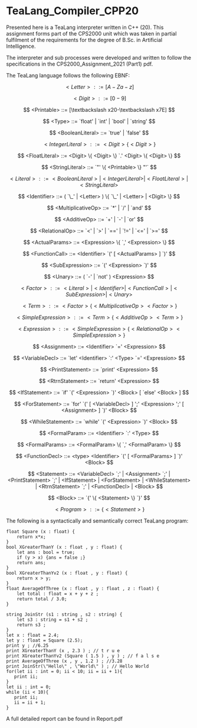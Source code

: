 # TeaLang_Compiler_CPP20

Presented here is a TeaLang interpreter written in C++ (20). This assignment forms part of the CPS2000 unit which was taken in partial fulfilment of the
requirements for the degree of B.Sc. in Artificial Intelligence.

The interpreter and sub processes were developed and written to follow the specifications in the CPS2000_Assignment_2021 (Part1) pdf.

The TeaLang language follows the following EBNF:

$$
<Letter> ::= [A-Za-z]
$$  

$$
<Digit> ::= [0-9]
$$

$$
<Printable> ::= [\textbackslash x20-\textbackslash x7E]
$$

$$
<Type> ::= `float' | `int' | `bool' | `string'
$$

$$
<BooleanLiteral> ::= `true' | `false'
$$

$$ 
<IntegerLiteral> ::= <Digit> \{ <Digit> \}
$$

$$
<FloatLiteral> ::= <Digit> \{ <Digit> \} `.' <Digit> \{ <Digit> \}
$$

$$
<StringLiteral> ::= `"' \{ <Printable> \} "'`
$$

$$
<Literal> ::= <BooleanLiteral> | <IntegerLiteral> | <FloatLiteral> | <StringLiteral>
$$

$$
<Identifier> ::= ( `\_' | <Letter> )  \{ `\_' | <Letter> | <Digit> \}
$$

$$
<MultiplicativeOp> ::= `*' | `/' | `and' 
$$

$$
<AdditiveOp> ::= `+' | `-' | `or' 
$$

$$
<RelationalOp> ::= `<' | `>' | `==' | `!=' | `<=' | `>=' 
$$

$$
<ActualParams> ::= <Expression> \{ `,' <Expression> \}
$$

$$
<FunctionCall> ::= <Identifier> `(' [ <ActualParams> ] `)' 
$$

$$
<SubExpression> ::= `(' <Expression> `)' 
$$

$$
<Unary> ::= ( `-' | `not' ) <Expression>
$$

$$
<Factor> ::=  <Literal> | <Identifier> | <FunctionCall> | <SubExpression> | <Unary>
$$

$$
<Term> ::= <Factor> \{ <MultiplicativeOp> <Factor> \}
$$

$$
<SimpleExpression> ::= <Term> \{ <AdditiveOp> <Term> \}
$$

$$
<Expression> ::= <SimpleExpression> \{ <RelationalOp> <SimpleExpression> \}
$$

$$
<Assignment> ::= <Identifier> `=' <Expression>
$$

$$
<VariableDecl> ::= `let' <Identifier> `:' <Type> `=' <Expression>
$$

$$
<PrintStatement> ::= `print' <Expression>
$$

$$
<RtrnStatement> ::= `return' <Expression>
$$

$$
<IfStatement> ::= `if' `(' <Expression> `)' <Block> [ `else' <Block> ]
$$

$$
<ForStatement> ::= `for' `(' [ <VariableDecl> ] ';' <Expression> ';' [ <Assignment> ] `)' <Block>
$$

$$
<WhileStatement> ::= `while' `(' <Expression> `)' <Block> 
$$

$$
<FormalParam> ::= <Identifier> `:' <Type>
$$

$$
<FormalParams> ::= <FormalParam> \{ `,' <FormalParam> \}
$$

$$
<FunctionDecl> ::= <type> <Identifier> `(' [ <FormalParams> ] `)' <Block>
$$

$$
<Statement> ::=	<VariableDecl> `;' | <Assignment> `;' | <PrintStatement> `;' | <IfStatement> | <ForStatement> | <WhileStatement> | <RtrnStatement> `;' | <FunctionDecl> | <Block>
$$

$$
<Block> ::= `{' \{ <Statement> \} `}' 
$$

$$
<Program> ::= \{ <Statement> \}
$$

The following is a syntactically and semantically correct TeaLang program:

```
float Square (x : float) {
    return x*x;
}
bool XGreaterThanY (x : float , y : float) {
    let ans : bool = true;
    if (y > x) {ans = false ;}
    return ans;
}
bool XGreaterThanYv2 (x : float , y : float) {
    return x > y;
}
float AverageOfThree (x : float , y : float , z : float) {
    let total : float = x + y + z ;
    return total / 3.0;
}

string JoinStr (s1 : string , s2 : string) {
    let s3 : string = s1 + s2 ;
    return s3 ;
}
let x : float = 2.4;
let y : float = Square (2.5);
print y ; //6.25
print XGreaterThanY (x , 2.3 ) ; // t r u e
print XGreaterThanYv2 (Square ( 1.5 ) , y ) ; // f a l s e
print AverageOfThree (x , y , 1.2 ) ; //3.28
print JoinStr(\"Hello\" , \"World\" ) ; // Hello World
for(let ii : int = 0; ii < 10; ii = ii + 1){
   print ii;
}
let ii : int = 0;
while (ii < 10){
   print ii;
   ii = ii + 1;
}
```

A full detailed report can be found in Report.pdf
